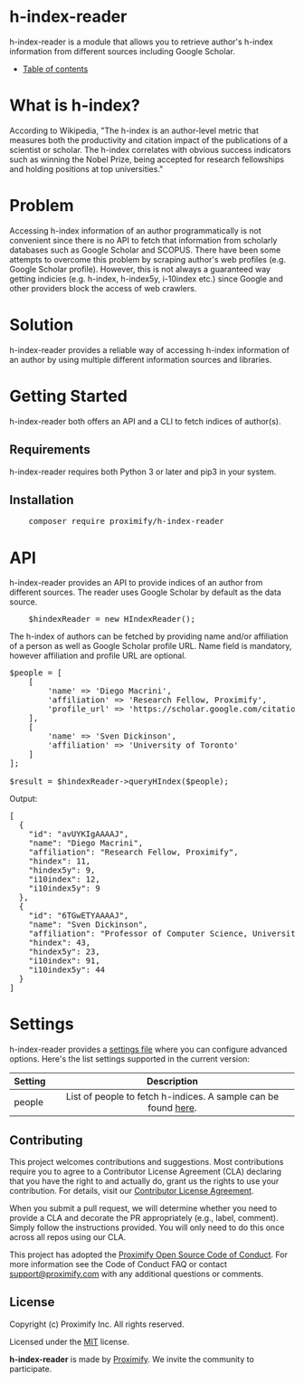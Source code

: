 # h-index-reader

h-index-reader is a module that allows you to retrieve author's h-index information from different sources including Google Scholar.

-   [Table of contents](docs/toc.md)
 
# What is h-index?

According to Wikipedia, "The h-index is an author-level metric that measures both the productivity and citation impact of the publications of a scientist or scholar. The h-index correlates with obvious success indicators such as winning the Nobel Prize, being accepted for research fellowships and holding positions at top universities."

# Problem

Accessing h-index information of an author programmatically is not convenient since there is no API to fetch that information from scholarly databases such as Google Scholar and SCOPUS. There have been some attempts to overcome this problem by scraping author's web profiles (e.g. Google Scholar profile). However, this is not always a guaranteed way getting indicies (e.g. h-index, h-index5y, i-10index etc.) since Google and other providers block the access of web crawlers.

# Solution

h-index-reader provides a reliable way of accessing h-index information of an author by using multiple different information sources and libraries.

# Getting Started

h-index-reader both offers an API and a CLI to fetch indices of author(s). 


## Requirements 

h-index-reader requires both Python 3 or later and pip3 in your system.

## Installation
<pre>
    composer require proximify/h-index-reader
</pre>

# API 

h-index-reader provides an API to provide indices of an author from different sources.  The reader uses Google Scholar by default as the data source.

<pre>
    $hindexReader = new HIndexReader();
</pre>

The h-index of authors can be fetched by providing name and/or affiliation of a person as well as Google Scholar profile URL. Name field is mandatory, however affiliation and profile URL are optional.

<pre>
$people = [
    [
        'name' => 'Diego Macrini',
        'affiliation' => 'Research Fellow, Proximify',
        'profile_url' => 'https://scholar.google.com/citations?user=avUYKIgAAAAJ'
    ],
    [
        'name' => 'Sven Dickinson',
        'affiliation' => 'University of Toronto'
    ]
];

$result = $hindexReader->queryHIndex($people);
</pre>

Output:

<pre>
[
  {
    "id": "avUYKIgAAAAJ",
    "name": "Diego Macrini",
    "affiliation": "Research Fellow, Proximify",
    "hindex": 11,
    "hindex5y": 9,
    "i10index": 12,
    "i10index5y": 9
  },
  {
    "id": "6TGwETYAAAAJ",
    "name": "Sven Dickinson",
    "affiliation": "Professor of Computer Science, University of Toronto",
    "hindex": 43,
    "hindex5y": 23,
    "i10index": 91,
    "i10index5y": 44
  }
]
</pre>

# Settings
h-index-reader provides a [settings file](settings/HIndexReader.json) where you can configure advanced options. Here's the list settings supported in the current version:

| Setting        | Description           |
| ------------- |:-------------:|
| people      | List of people to fetch h-indices. A sample can be found [here](dev/dummyData.json). |


## Contributing

This project welcomes contributions and suggestions. Most contributions require you to agree to a Contributor License Agreement (CLA) declaring that you have the right to and actually do, grant us the rights to use your contribution. For details, visit our [Contributor License Agreement](https://github.com/Proximify/community/blob/master/docs/proximify-contribution-license-agreement.pdf).

When you submit a pull request, we will determine whether you need to provide a CLA and decorate the PR appropriately (e.g., label, comment). Simply follow the instructions provided. You will only need to do this once across all repos using our CLA.

This project has adopted the [Proximify Open Source Code of Conduct](https://github.com/Proximify/community/blob/master/docs/code_of_conduct.md). For more information see the Code of Conduct FAQ or contact support@proximify.com with any additional questions or comments.

## License

Copyright (c) Proximify Inc. All rights reserved.

Licensed under the [MIT](https://opensource.org/licenses/MIT) license.

**h-index-reader** is made by [Proximify](https://proximify.com). We invite the community to participate.